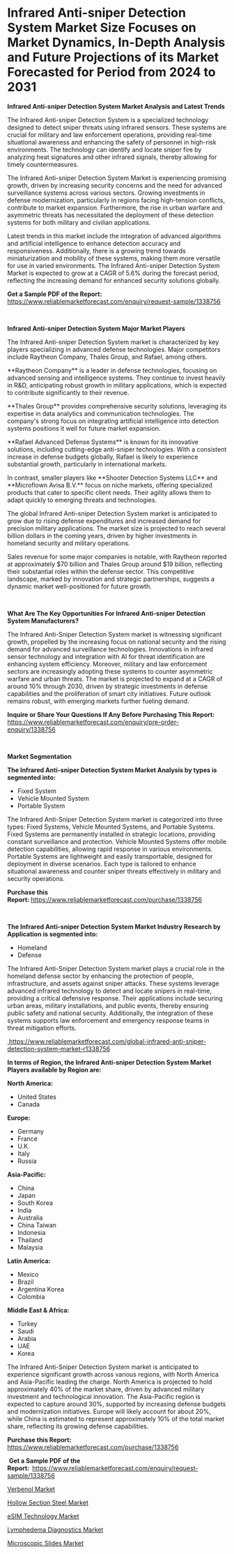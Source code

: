 <p><h1>Infrared Anti-sniper Detection System Market Size Focuses on Market Dynamics, In-Depth Analysis and Future Projections of its Market Forecasted for Period from 2024 to 2031</h1></p><p><strong>Infrared Anti-sniper Detection System Market Analysis and Latest Trends</strong></p>
<p><p>The Infrared Anti-sniper Detection System is a specialized technology designed to detect sniper threats using infrared sensors. These systems are crucial for military and law enforcement operations, providing real-time situational awareness and enhancing the safety of personnel in high-risk environments. The technology can identify and locate sniper fire by analyzing heat signatures and other infrared signals, thereby allowing for timely countermeasures.</p><p>The Infrared Anti-sniper Detection System Market is experiencing promising growth, driven by increasing security concerns and the need for advanced surveillance systems across various sectors. Growing investments in defense modernization, particularly in regions facing high-tension conflicts, contribute to market expansion. Furthermore, the rise in urban warfare and asymmetric threats has necessitated the deployment of these detection systems for both military and civilian applications.</p><p>Latest trends in this market include the integration of advanced algorithms and artificial intelligence to enhance detection accuracy and responsiveness. Additionally, there is a growing trend towards miniaturization and mobility of these systems, making them more versatile for use in varied environments. The Infrared Anti-sniper Detection System Market is expected to grow at a CAGR of 5.6% during the forecast period, reflecting the increasing demand for enhanced security solutions globally.</p></p>
<p><strong>Get a Sample PDF of the Report:&nbsp;</strong> <a href="https://www.reliablemarketforecast.com/enquiry/request-sample/1338756?utm_campaign=1130&utm_medium=2&utm_source=Github&utm_content=ia&utm_term=19112024&utm_id=infrared-anti-sniper-detection-system">https://www.reliablemarketforecast.com/enquiry/request-sample/1338756</a></p>
<p>&nbsp;</p>
<p><strong>Infrared Anti-sniper Detection System Major Market Players</strong></p>
<p><p>The Infrared Anti-sniper Detection System market is characterized by key players specializing in advanced defense technologies. Major competitors include Raytheon Company, Thales Group, and Rafael, among others. </p><p>**Raytheon Company** is a leader in defense technologies, focusing on advanced sensing and intelligence systems. They continue to invest heavily in R&D, anticipating robust growth in military applications, which is expected to contribute significantly to their revenue.</p><p>**Thales Group** provides comprehensive security solutions, leveraging its expertise in data analytics and communication technologies. The company's strong focus on integrating artificial intelligence into detection systems positions it well for future market expansion.</p><p>**Rafael Advanced Defense Systems** is known for its innovative solutions, including cutting-edge anti-sniper technologies. With a consistent increase in defense budgets globally, Rafael is likely to experience substantial growth, particularly in international markets.</p><p>In contrast, smaller players like **Shooter Detection Systems LLC** and **Microflown Avisa B.V.** focus on niche markets, offering specialized products that cater to specific client needs. Their agility allows them to adapt quickly to emerging threats and technologies.</p><p>The global Infrared Anti-sniper Detection System market is anticipated to grow due to rising defense expenditures and increased demand for precision military applications. The market size is projected to reach several billion dollars in the coming years, driven by higher investments in homeland security and military operations.</p><p>Sales revenue for some major companies is notable, with Raytheon reported at approximately $70 billion and Thales Group around $19 billion, reflecting their substantial roles within the defense sector. This competitive landscape, marked by innovation and strategic partnerships, suggests a dynamic market well-positioned for future growth.</p></p>
<p>&nbsp;</p>
<p><strong>What Are The Key Opportunities For Infrared Anti-sniper Detection System Manufacturers?</strong></p>
<p><p>The Infrared Anti-Sniper Detection System market is witnessing significant growth, propelled by the increasing focus on national security and the rising demand for advanced surveillance technologies. Innovations in infrared sensor technology and integration with AI for threat identification are enhancing system efficiency. Moreover, military and law enforcement sectors are increasingly adopting these systems to counter asymmetric warfare and urban threats. The market is projected to expand at a CAGR of around 10% through 2030, driven by strategic investments in defense capabilities and the proliferation of smart city initiatives. Future outlook remains robust, with emerging markets further fueling demand.</p></p>
<p><strong>Inquire or Share Your Questions If Any Before Purchasing This Report:</strong> <a href="https://www.reliablemarketforecast.com/enquiry/pre-order-enquiry/1338756?utm_campaign=1130&utm_medium=2&utm_source=Github&utm_content=ia&utm_term=19112024&utm_id=infrared-anti-sniper-detection-system">https://www.reliablemarketforecast.com/enquiry/pre-order-enquiry/1338756</a></p>
<p>&nbsp;</p>
<p><strong>Market Segmentation</strong></p>
<p><strong>The Infrared Anti-sniper Detection System Market Analysis by types is segmented into:</strong></p>
<p><ul><li>Fixed System</li><li>Vehicle Mounted System</li><li>Portable System</li></ul></p>
<p><p>The Infrared Anti-Sniper Detection System market is categorized into three types: Fixed Systems, Vehicle Mounted Systems, and Portable Systems. Fixed Systems are permanently installed in strategic locations, providing constant surveillance and protection. Vehicle Mounted Systems offer mobile detection capabilities, allowing rapid response in various environments. Portable Systems are lightweight and easily transportable, designed for deployment in diverse scenarios. Each type is tailored to enhance situational awareness and counter sniper threats effectively in military and security operations.</p></p>
<p><strong>Purchase this Report:&nbsp;</strong><a href="https://www.reliablemarketforecast.com/purchase/1338756?utm_campaign=1130&utm_medium=2&utm_source=Github&utm_content=ia&utm_term=19112024&utm_id=infrared-anti-sniper-detection-system">https://www.reliablemarketforecast.com/purchase/1338756</a></p>
<p>&nbsp;</p>
<p><strong>The Infrared Anti-sniper Detection System Market Industry Research by Application is segmented into:</strong></p>
<p><ul><li>Homeland</li><li>Defense</li></ul></p>
<p><p>The Infrared Anti-Sniper Detection System market plays a crucial role in the homeland defense sector by enhancing the protection of people, infrastructure, and assets against sniper attacks. These systems leverage advanced infrared technology to detect and locate snipers in real-time, providing a critical defensive response. Their applications include securing urban areas, military installations, and public events, thereby ensuring public safety and national security. Additionally, the integration of these systems supports law enforcement and emergency response teams in threat mitigation efforts.</p></p>
<p><a href="https://www.reliablemarketforecast.com/global-infrared-anti-sniper-detection-system-market-r1338756?utm_campaign=1130&utm_medium=2&utm_source=Github&utm_content=ia&utm_term=19112024&utm_id=infrared-anti-sniper-detection-system">&nbsp;https://www.reliablemarketforecast.com/global-infrared-anti-sniper-detection-system-market-r1338756</a></p>
<p><strong>In terms of Region, the Infrared Anti-sniper Detection System Market Players available by Region are:</strong></p>
<p>
    <p> <strong> North America: </strong>
        <ul>
            <li>United States</li>
            <li>Canada</li>
        </ul>
        </p> 
    <p> <strong> Europe: </strong>
        <ul>
            <li>Germany</li>
            <li>France</li>
            <li>U.K.</li>
            <li>Italy</li>
            <li>Russia</li>
        </ul>
        </p> 
    <p> <strong> Asia-Pacific: </strong>
        <ul>
            <li>China</li>
            <li>Japan</li>
            <li>South Korea</li>
            <li>India</li>
            <li>Australia</li>
            <li>China Taiwan</li>
            <li>Indonesia</li>
            <li>Thailand</li>
            <li>Malaysia</li>
        </ul>
        </p> 
    <p> <strong> Latin America: </strong>
        <ul>
            <li>Mexico</li>
            <li>Brazil</li>
            <li>Argentina Korea</li>
            <li>Colombia</li>
        </ul>
        </p> 
    <p> <strong> Middle East & Africa: </strong>
        <ul>
            <li>Turkey</li>
            <li>Saudi</li>
            <li>Arabia</li>
            <li>UAE</li>
            <li>Korea</li>
        </ul>
    </p>
    </p>
<p><p>The Infrared Anti-Sniper Detection System market is anticipated to experience significant growth across various regions, with North America and Asia-Pacific leading the charge. North America is projected to hold approximately 40% of the market share, driven by advanced military investment and technological innovation. The Asia-Pacific region is expected to capture around 30%, supported by increasing defense budgets and modernization initiatives. Europe will likely account for about 20%, while China is estimated to represent approximately 10% of the total market share, reflecting its growing defense capabilities.</p></p>
<p><strong>Purchase this Report: </strong><a href="https://www.reliablemarketforecast.com/purchase/1338756?utm_campaign=1130&utm_medium=2&utm_source=Github&utm_content=ia&utm_term=19112024&utm_id=infrared-anti-sniper-detection-system">https://www.reliablemarketforecast.com/purchase/1338756</a></p>
<p>&nbsp;<strong>Get a Sample PDF of the Report:&nbsp;&nbsp;</strong><a href="https://www.reliablemarketforecast.com/enquiry/request-sample/1338756?utm_campaign=1130&utm_medium=2&utm_source=Github&utm_content=ia&utm_term=19112024&utm_id=infrared-anti-sniper-detection-system">https://www.reliablemarketforecast.com/enquiry/request-sample/1338756</a></p>
<p><strong></strong></p>
<p><p><a href="https://www.linkedin.com/pulse/exploring-verbenol-market-strategic-insights-growth-opportunities-jbs6e?utm_campaign=1130&utm_medium=2&utm_source=Github&utm_content=ia&utm_term=19112024&utm_id=infrared-anti-sniper-detection-system">Verbenol Market</a></p><p><a href="https://www.linkedin.com/pulse/emerging-opportunities-challenges-global-hollow-section-steel-mp24e?utm_campaign=1130&utm_medium=2&utm_source=Github&utm_content=ia&utm_term=19112024&utm_id=infrared-anti-sniper-detection-system">Hollow Section Steel Market</a></p><p><a href="https://issuu.com/reportprime-2/docs/esim-technology-market-size-2030.pp_a1bf5114289cf1?utm_campaign=1130&utm_medium=2&utm_source=Github&utm_content=ia&utm_term=19112024&utm_id=infrared-anti-sniper-detection-system">eSIM Technology Market</a></p><p><a href="https://issuu.com/reportprime-2/docs/lymphedema-diagnostics-market-size-_abd4b53efc49c0?utm_campaign=1130&utm_medium=2&utm_source=Github&utm_content=ia&utm_term=19112024&utm_id=infrared-anti-sniper-detection-system">Lymphedema Diagnostics Market</a></p><p><a href="https://www.linkedin.com/pulse/regional-adaptations-global-microscopic-slides-market-trends-l7z8e?utm_campaign=1130&utm_medium=2&utm_source=Github&utm_content=ia&utm_term=19112024&utm_id=infrared-anti-sniper-detection-system">Microscopic Slides Market</a></p></p>